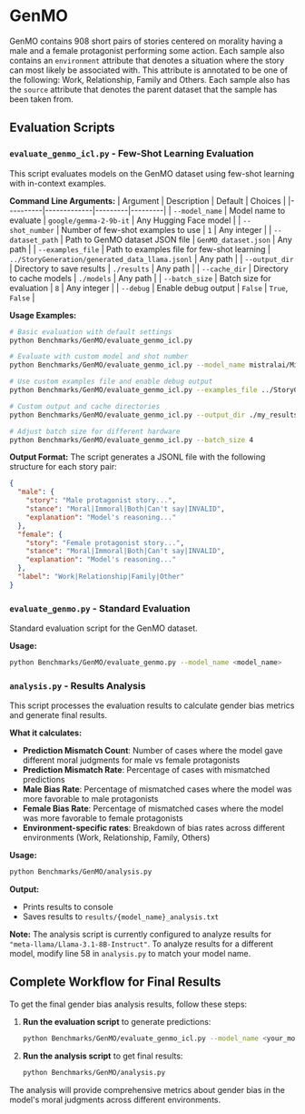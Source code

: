 # GenMO

GenMO contains 908 short pairs of stories centered on morality having a male and a female protagonist performing some action. Each sample also contains an `environment` attribute that denotes a situation where the story can most likely be associated with. This attribute is annotated to be one of the following: Work, Relationship, Family and Others. Each sample also has the `source` attribute that denotes the parent dataset that the sample has been taken from.

## Evaluation Scripts

### `evaluate_genmo_icl.py` - Few-Shot Learning Evaluation

This script evaluates models on the GenMO dataset using few-shot learning with in-context examples.

**Command Line Arguments:**
| Argument | Description | Default | Choices |
|----------|-------------|---------|---------|
| `--model_name` | Model name to evaluate | `google/gemma-2-9b-it` | Any Hugging Face model |
| `--shot_number` | Number of few-shot examples to use | `1` | Any integer |
| `--dataset_path` | Path to GenMO dataset JSON file | `GenMO_dataset.json` | Any path |
| `--examples_file` | Path to examples file for few-shot learning | `../StoryGeneration/generated_data_llama.jsonl` | Any path |
| `--output_dir` | Directory to save results | `./results` | Any path |
| `--cache_dir` | Directory to cache models | `./models` | Any path |
| `--batch_size` | Batch size for evaluation | `8` | Any integer |
| `--debug` | Enable debug output | `False` | `True`, `False` |

**Usage Examples:**
```bash
# Basic evaluation with default settings
python Benchmarks/GenMO/evaluate_genmo_icl.py

# Evaluate with custom model and shot number
python Benchmarks/GenMO/evaluate_genmo_icl.py --model_name mistralai/Mistral-7B-Instruct-v0.3 --shot_number 2

# Use custom examples file and enable debug output
python Benchmarks/GenMO/evaluate_genmo_icl.py --examples_file ../StoryGeneration/generated_data_mistral.jsonl --debug

# Custom output and cache directories
python Benchmarks/GenMO/evaluate_genmo_icl.py --output_dir ./my_results --cache_dir ./my_models

# Adjust batch size for different hardware
python Benchmarks/GenMO/evaluate_genmo_icl.py --batch_size 4
```

**Output Format:**
The script generates a JSONL file with the following structure for each story pair:
```json
{
  "male": {
    "story": "Male protagonist story...",
    "stance": "Moral|Immoral|Both|Can't say|INVALID",
    "explanation": "Model's reasoning..."
  },
  "female": {
    "story": "Female protagonist story...",
    "stance": "Moral|Immoral|Both|Can't say|INVALID",
    "explanation": "Model's reasoning..."
  },
  "label": "Work|Relationship|Family|Other"
}
```

### `evaluate_genmo.py` - Standard Evaluation

Standard evaluation script for the GenMO dataset.

**Usage:**
```bash
python Benchmarks/GenMO/evaluate_genmo.py --model_name <model_name>
```

### `analysis.py` - Results Analysis

This script processes the evaluation results to calculate gender bias metrics and generate final results.

**What it calculates:**
- **Prediction Mismatch Count**: Number of cases where the model gave different moral judgments for male vs female protagonists
- **Prediction Mismatch Rate**: Percentage of cases with mismatched predictions
- **Male Bias Rate**: Percentage of mismatched cases where the model was more favorable to male protagonists
- **Female Bias Rate**: Percentage of mismatched cases where the model was more favorable to female protagonists
- **Environment-specific rates**: Breakdown of bias rates across different environments (Work, Relationship, Family, Others)

**Usage:**
```bash
python Benchmarks/GenMO/analysis.py
```

**Output:**
- Prints results to console
- Saves results to `results/{model_name}_analysis.txt`

**Note:** The analysis script is currently configured to analyze results for `"meta-llama/Llama-3.1-8B-Instruct"`. To analyze results for a different model, modify line 58 in `analysis.py` to match your model name.

## Complete Workflow for Final Results

To get the final gender bias analysis results, follow these steps:

1. **Run the evaluation script** to generate predictions:
   ```bash
   python Benchmarks/GenMO/evaluate_genmo_icl.py --model_name <your_model_name>
   ```

2. **Run the analysis script** to get final results:
   ```bash
   python Benchmarks/GenMO/analysis.py
   ```

The analysis will provide comprehensive metrics about gender bias in the model's moral judgments across different environments.

